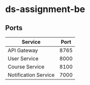 # ds-assignment-be

## Ports
| Service              | Port |
|----------------------|------|
| API Gateway          | 8765 |
| User Service         | 8000 |
| Course Service       | 8100 |
| Notification Service | 7000 |
